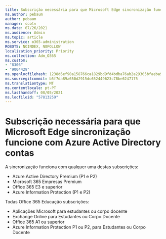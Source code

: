 ```yaml
---
title: Subscrição necessária para que Microsoft Edge sincronização funcione com Azure Active Directory contas
ms.author: pebaum
author: pebaum
manager: scotv
ms.date: 07/26/2021
ms.audience: Admin
ms.topic: article
ms.service: o365-administration
ROBOTS: NOINDEX, NOFOLLOW
localization_priority: Priority
ms.collection: Adm_O365
ms.custom:
- "8306"
- "9004429"
ms.openlocfilehash: 1238d6ef90a158766ca1829bd9fd4bdba76ab2a29305bfaeba90d2ddfaf76ccb
ms.sourcegitcommit: b5f7da89a650d2915dc652449623c78be6247175
ms.translationtype: MT
ms.contentlocale: pt-PT
ms.lasthandoff: 08/05/2021
ms.locfileid: "57813259"
---
```

# <a name="subscription-needed-for-microsoft-edge-sync-to-work-with-azure-active-directory-accounts"></a>Subscrição necessária para que Microsoft Edge sincronização funcione com Azure Active Directory contas

A sincronização funciona com qualquer uma destas subscrições:

- Azure Active Directory Premium (P1 e P2)
- Microsoft 365 Empresas Premium
- Office 365 E3 e superior
- Azure Information Protection (P1 e P2)

Todas Office 365 Educação subscrições:

- Aplicações Microsoft para estudantes ou corpo docente
- Exchange Online para Estudantes ou Corpo Docente
- Office 365 A1 ou superior
- Azure Information Protection P1 ou P2, para Estudantes ou Corpo Docente


